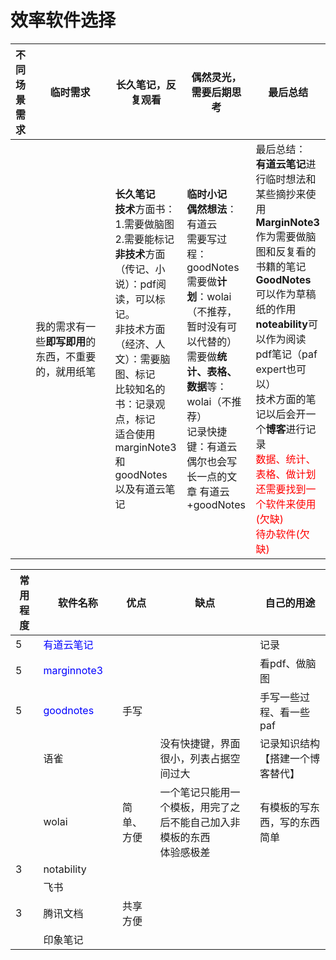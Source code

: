 # 效率软件选择

| 不同场景需求 | <div style="width: 83pt">临时需求</div>                     | 长久笔记，反复观看                                                                                                                                                           | 偶然灵光，需要后期思考                                                                                                                                                                                                                                                               | 最后总结                                                                                                                                                                                                                                                      |
|-------|--------------------------|---------------------------------------------------------------------------------------------------------------------------------------------------------------------|---------------------------------------------------------------------------------------------------------------------------------------------------------------------------------------------------------------------------------------------------------------------------|-----------------------------------------------------------------------------------------------------------------------------------------------------------------------------------------------------------------------------------------------------------|
|       | 我的需求有一些**即写即用**的东西，不重要的，就用纸笔 | **长久笔记**</br>  **技术**方面书：</br> 1.需要做脑图 </br> 2.需要能标记 </br>  **非技术**方面（传记、小说）：pdf阅读，可以标记。</br> 非技术方面（经济、人文）：需要脑图、标记 </br> 比较知名的书：记录观点，标记 </br> 适合使用 marginNote3和goodNotes以及有道云笔记 | **临时小记**</br> **偶然想法**：有道云</br>需要写过程：goodNotes</br> 需要做**计划**：wolai（不推荐，暂时没有可以代替的）</br>需要做**统计、表格、数据**等： wolai（不推荐）</br>记录快捷键：有道云 </br> 偶尔也会写长一点的文章  有道云+goodNotes | 最后总结： </br> **有道云笔记**进行临时想法和某些摘抄来使用 </br> **MarginNote3**作为需要做脑图和反复看的书籍的笔记**GoodNotes**可以作为草稿纸的作用 </br> **noteability**可以作为阅读pdf笔记（paf expert也可以）</br> 技术方面的笔记以后会开一个**博客**进行记录 </br> <font color="red">数据、统计、表格、做计划还需要找到一个软件来使用(欠缺) </br> 待办软件(欠缺)</font> |


| 常用程度 | <div style="width: 83pt">软件名称</div>   | 优点                                                                                                                                                                                                                                                 | 缺点                                                                                                                                                                                                                                                                        | 自己的用途                                                                                                                                                                                                                                                                                                               |
|------|---------------------------------------|----------------------------------------------------------------------------------------------------------------------------------------------------------------------------------------------------------------------------------------------------|---------------------------------------------------------------------------------------------------------------------------------------------------------------------------------------------------------------------------------------------------------------------------| ------------------------------------------------------------------------------------------------------------------------------------------------------------------------------------------------------------------------------------------------------------------------------------------------------------------- |
| 5    | <font color="blue">有道云笔记</font>       |                                                                                                                                                                                                                                                     |                                                                                                                                                                                                                                                                           | 记录                                                                                                                                                                                                                                                                                                                  |
| 5    | <font color="blue">marginnote3</font> |                                                                                                                                                                                                                                                    |                                                                                                                                                                                                                                                                           | 看pdf、做脑图                                                                                                                                                                                                                                                                                                            |
| 5    | <font color="blue">goodnotes</font>   | 手写                                                                                                                                                                                                                                                 |                                                                                                                                                                                                                                                                           | 手写一些过程、看一些paf                                                                                                                                                                                                                                                                                                       |
|      | 语雀                                    |                                                                                                                                                                                                                                                    | 没有快捷键，界面很小，列表占据空间过大                                                                                                                                                                                                                                                       | 记录知识结构【搭建一个博客替代】                                                                                                                                                                                                                                                                                                    |
|      | wolai                                 | 简单、方便                                                                                                                                                                                                                                              | 一个笔记只能用一个模板，用完了之后不能自己加入非模板的东西 </br> 体验感极差                                                                                                                                                                                                                                 | 有模板的写东西，写的东西简单                                                                                                                                                                                                                                                                                                      |
| 3    | notability                            |                                                                                                                                                                                                                                                    |                                                                                                                                                                                                                                                                           |                                                                                                                                                                                                                                                                                                                     |
|      | 飞书                                    |                                                                                                                                                                                                                                                    |                                                                                                                                                                                                                                                                           |                                                                                                                                                                                                                                                                                                                     |
| 3    | 腾讯文档                                  | 共享方便                                                                                                                                                                                                                                               |                                                                                                                                                                                                                                                                           |                                                                                                                                                                                                                                                                                                                     |
|      | 印象笔记                                  |                                                                                                                                                                                                                                                    |                                                                                                                                                                                                                                                                           |                                                                                                                                                                                                                                                                                                                     |



